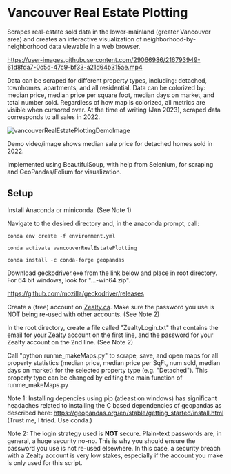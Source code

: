 # Vancouver Real Estate Plotting

Scrapes real-estate sold data in the lower-mainland (greater Vancouver area) and creates an interactive visualization of neighborhood-by-neighborhood data viewable in a web browser. 

https://user-images.githubusercontent.com/29066986/216793949-61d8fda7-0c5d-47c9-bf33-a21d64b315ae.mp4

Data can be scraped for different property types, including: detached, townhomes, apartments, and all residential. Data can be colorized by: median price, median price per square foot, median days on market, and total number sold. Regardless of how map is colorized, all metrics are visible when cursored over. At the time of writing (Jan 2023), scraped data corresponds to all sales in 2022.

![vancouverRealEstatePlottingDemoImage](https://user-images.githubusercontent.com/29066986/216793975-e050b861-fc71-4a82-a1f3-45b0be622b25.png)

Demo video/image shows median sale price for detached homes sold in 2022.

Implemented using BeautifulSoup, with help from Selenium, for scraping and GeoPandas/Folium for visualization.

## Setup

Install Anaconda or miniconda. (See Note 1)

Navigate to the desired directory and, in the anaconda prompt, call: 

	conda env create -f environment.yml
	
	conda activate vancouverRealEstatePlotting
	
	conda install -c conda-forge geopandas
	

Download geckodriver.exe from the link below and place in root directory. For 64 bit windows, look for "...-win64.zip".

https://github.com/mozilla/geckodriver/releases

Create a (free) account on [Zealty.ca](https://www.zealty.ca/). Make sure the password you use is NOT being re-used with other accounts. (See Note 2)

In the root directory, create a file called "ZealtyLogin.txt" that contains the email for your Zealty account on the first line, and the password for your Zealty account on the 2nd line. (See Note 2)

Call "python runme_makeMaps.py" to scrape, save, and open maps for all property statistics (median price, median price per SqFt, num sold, median days on market) for the selected property type (e.g. "Detached"). This property type can be changed by editing the main function of runme_makeMaps.py


Note 1: Installing depencies using pip (atleast on windows) has significant headaches related to installing the C based dependencies of geopandas as described here: https://geopandas.org/en/stable/getting_started/install.html
(Trust me, I tried. Use conda.)

Note 2: The login strategy used is **NOT** secure. Plain-text passwords are, in general, a huge security no-no. This is why you should ensure the password you use is not re-used elsewhere. In this case, a security breach with a Zealty account is very low stakes, especially if the account you make is only used for this script.
